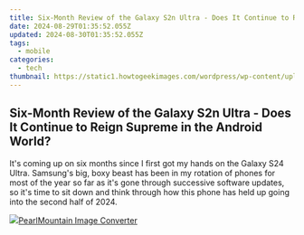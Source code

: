 ```yaml
---
title: Six-Month Review of the Galaxy S2n Ultra - Does It Continue to Reign Supreme in the Android World?
date: 2024-08-29T01:35:52.055Z
updated: 2024-08-30T01:35:52.055Z
tags:
  - mobile
categories:
  - tech
thumbnail: https://static1.howtogeekimages.com/wordpress/wp-content/uploads/2024/08/s24ultra-6months-tn.jpg
---
```


## Six-Month Review of the Galaxy S2n Ultra - Does It Continue to Reign Supreme in the Android World?

It's coming up on six months since I first got my hands on the Galaxy S24 Ultra. Samsung's big, boxy beast has been in my rotation of phones for most of the year so far as it's gone through successive software updates, so it's time to sit down and think through how this phone has held up going into the second half of 2024.

<ins class="adsbygoogle"
     style="display:block"
     data-ad-format="autorelaxed"
     data-ad-client="ca-pub-7571918770474297"
     data-ad-slot="1223367746"></ins>



<ins class="adsbygoogle"
     style="display:block"
     data-ad-client="ca-pub-7571918770474297"
     data-ad-slot="8358498916"
     data-ad-format="auto"
     data-full-width-responsive="true"></ins>



<!-- affiliate ads begin -->
<a href="https://secure.2checkout.com/order/checkout.php?PRODS=4550420&QTY=1&AFFILIATE=108875&CART=1"><img src="https://www.pearlmountainsoft.com/n_img/product/pic/f_02.jpg" border="0">PearlMountain Image Converter</a>
<!-- affiliate ads end -->